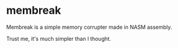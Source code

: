 # membreak
Membreak is a simple memory corrupter made in NASM assembly.

Trust me, it's much simpler than I thought.
